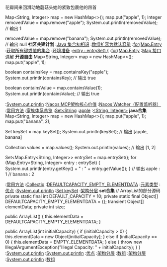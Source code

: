 花瓣间来回滑动地蘑菇头她的紧致包裹他的昂首


Map<String, Integer> map = new HashMap<>();
map.put("apple", 1);
Integer removedValue = map.remove("apple");
System.out.println(removedValue);  // 输出 1

removedValue = map.remove("banana");
System.out.println(removedValue);  // 输出 null
<strong>社区共建计划</strong>
:[Java 集合初相识](https://github.com/wjrmydt)
:[数组扩容为默认容量](https://pastebin.com/fCe7NBfN)
:[for(Map.Entry](https://rentry.org/yswr93qp)
:[获取所有键或值的集合](https://pastebin.com/Janp8Yvv)
:[环境准备](https://rentry.org/vf9zxrin)
:[entry : entrySet) {](https://pastebin.com/7wD2GjjE)
:[for(Map.Entry](https://pastebin.com/WueQgayQ)
:[Map 接口详解](https://rentry.org/hemps6i3)
<strong>开源自由</strong>
Map<String, Integer> map = new HashMap<>();
map.put("apple", 1);

boolean containsKey = map.containsKey("apple");
System.out.println(containsKey);  // 输出 true

boolean containsValue = map.containsValue(1);
System.out.println(containsValue);  // 输出 true

:[System.out.println](https://rentry.org/93zhfws7)
:[Nacos MCP架构核心价值](https://pastebin.com/CLsxsysg)
:[Nacos Watcher（配置监听器）](https://pastebin.com/sANJw1Bn)
:[常用方法](https://github.com/ycwdyw/xwhd/issues/6)
:[家族体系总览](https://github.com/hnrhfad/zdfe/issues/9)
:[Set<String](https://rentry.org/hknaibtu)
:[apple](https://pastebin.com/CE2U9mY6)
:[<String, Integer>](https://pastebin.com/zE1k4HRp)
<strong>java合集</strong>
Map<String, Integer> map = new HashMap<>();
map.put("apple", 1);
map.put("banana", 2);

Set<String> keySet = map.keySet();
System.out.println(keySet);  // 输出 [apple, banana]

Collection<Integer> values = map.values();
System.out.println(values);  // 输出 [1, 2]

Set<Map.Entry<String, Integer>> entrySet = map.entrySet();
for (Map.Entry<String, Integer> entry : entrySet) {
    System.out.println(entry.getKey() + " : " + entry.getValue());
}
// 输出 apple : 1
//      banana : 2

:[常用方法](https://rentry.org/fxpmy37k)
:[Collectio](https://github.com/wdzgyla/lai)
:[DEFAULTCAPACITY_EMPTY_ELEMENTDATA](https://pastebin.com/E2h3T77n)
:[元素类型](https://pastebin.com/PLMbTGVR)
:[优点](https://pastebin.com/7xZyMftv)
:[System.out.println](https://rentry.org/cesd8kbt)
:[Set<K> keySet](https://rentry.org/nrinviry)
:[架构分层](https://pastebin.com/fpCQQ9ia)
<strong>set合集</strong>
// ArrayList的部分源码
private static final int DEFAULT_CAPACITY = 10;
private static final Object[] DEFAULTCAPACITY_EMPTY_ELEMENTDATA = {};
transient Object[] elementData;
private int size;

public ArrayList() {
    this.elementData = DEFAULTCAPACITY_EMPTY_ELEMENTDATA;
}

public ArrayList(int initialCapacity) {
    if (initialCapacity > 0) {
        this.elementData = new Object[initialCapacity];
    } else if (initialCapacity == 0) {
        this.elementData = EMPTY_ELEMENTDATA;
    } else {
        throw new IllegalArgumentException("Illegal Capacity: " + initialCapacity);
    }
}
:[System.out.println](https://rentry.org/pzebg58m)
:[System.out.println](https://rentry.org/z4htut2r)
:[优点](https://pastebin.com/AzYimixm)
:[架构分层](https://github.com/wmdabz/wmdabz)
:[数组](https://rentry.org/ix3ycnef)
:[架构分层](https://rentry.org/yip4mpzc)
:[System.out.println](https://pastebin.com/pvxf5ZPM)
:[数组](https://rentry.org/3o8deeud)
